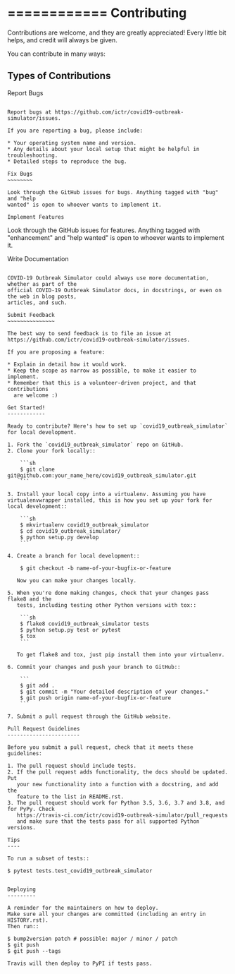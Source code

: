 ============
Contributing
============

Contributions are welcome, and they are greatly appreciated! Every little bit
helps, and credit will always be given.

You can contribute in many ways:

Types of Contributions
----------------------

Report Bugs
~~~~~~~~~~~

Report bugs at https://github.com/ictr/covid19-outbreak-simulator/issues.

If you are reporting a bug, please include:

* Your operating system name and version.
* Any details about your local setup that might be helpful in troubleshooting.
* Detailed steps to reproduce the bug.

Fix Bugs
~~~~~~~~

Look through the GitHub issues for bugs. Anything tagged with "bug" and "help
wanted" is open to whoever wants to implement it.

Implement Features
~~~~~~~~~~~~~~~~~~

Look through the GitHub issues for features. Anything tagged with "enhancement"
and "help wanted" is open to whoever wants to implement it.

Write Documentation
~~~~~~~~~~~~~~~~~~~

COVID-19 Outbreak Simulator could always use more documentation, whether as part of the
official COVID-19 Outbreak Simulator docs, in docstrings, or even on the web in blog posts,
articles, and such.

Submit Feedback
~~~~~~~~~~~~~~~

The best way to send feedback is to file an issue at https://github.com/ictr/covid19-outbreak-simulator/issues.

If you are proposing a feature:

* Explain in detail how it would work.
* Keep the scope as narrow as possible, to make it easier to implement.
* Remember that this is a volunteer-driven project, and that contributions
  are welcome :)

Get Started!
------------

Ready to contribute? Here's how to set up `covid19_outbreak_simulator` for local development.

1. Fork the `covid19_outbreak_simulator` repo on GitHub.
2. Clone your fork locally::

    ```sh
    $ git clone git@github.com:your_name_here/covid19_outbreak_simulator.git
    ```

3. Install your local copy into a virtualenv. Assuming you have virtualenvwrapper installed, this is how you set up your fork for local development::

    ```sh
    $ mkvirtualenv covid19_outbreak_simulator
    $ cd covid19_outbreak_simulator/
    $ python setup.py develop
    ```

4. Create a branch for local development::

    $ git checkout -b name-of-your-bugfix-or-feature

   Now you can make your changes locally.

5. When you're done making changes, check that your changes pass flake8 and the
   tests, including testing other Python versions with tox::

    ```sh
    $ flake8 covid19_outbreak_simulator tests
    $ python setup.py test or pytest
    $ tox
    ```

   To get flake8 and tox, just pip install them into your virtualenv.

6. Commit your changes and push your branch to GitHub::

    ```
    $ git add .
    $ git commit -m "Your detailed description of your changes."
    $ git push origin name-of-your-bugfix-or-feature
    ```

7. Submit a pull request through the GitHub website.

Pull Request Guidelines
-----------------------

Before you submit a pull request, check that it meets these guidelines:

1. The pull request should include tests.
2. If the pull request adds functionality, the docs should be updated. Put
   your new functionality into a function with a docstring, and add the
   feature to the list in README.rst.
3. The pull request should work for Python 3.5, 3.6, 3.7 and 3.8, and for PyPy. Check
   https://travis-ci.com/ictr/covid19-outbreak-simulator/pull_requests
   and make sure that the tests pass for all supported Python versions.

Tips
----

To run a subset of tests::

$ pytest tests.test_covid19_outbreak_simulator


Deploying
---------

A reminder for the maintainers on how to deploy.
Make sure all your changes are committed (including an entry in HISTORY.rst).
Then run::

$ bump2version patch # possible: major / minor / patch
$ git push
$ git push --tags

Travis will then deploy to PyPI if tests pass.
